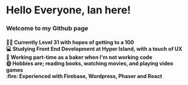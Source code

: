 <h1>Hello Everyone, Ian here!</h1> 
  
  <h3>Welcome to my Github page</h3>

<h4>🏳️‍🌈 Currently Level 31 with hopes of getting to a 100
  <br> 
💻 Studying Front End Development at Hyper Island, with a touch of UX
  <br>
🥐 Working part-time as a baker when I'm not working code
  <br>
🌞 Hobbies are; reading books, watching movies, and playing video games
  <br>
  :fire: Experienced with Firebase, Wordpress, Phaser and React</h4>
